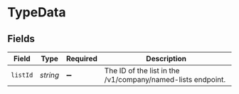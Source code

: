 # TypeData


## Fields

| Field                                                       | Type                                                        | Required                                                    | Description                                                 |
| ----------------------------------------------------------- | ----------------------------------------------------------- | ----------------------------------------------------------- | ----------------------------------------------------------- |
| `listId`                                                    | *string*                                                    | :heavy_minus_sign:                                          | The ID of the list in the /v1/company/named-lists endpoint. |
